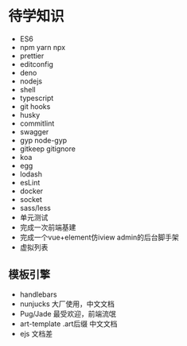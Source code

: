 # 待学知识

- ES6
- npm yarn npx
- prettier
- editconfig
- deno
- nodejs
- shell
- typescript
- git hooks
- husky
- commitlint
- swagger
- gyp node-gyp
- gitkeep gitignore
- koa
- egg
- lodash
- esLint
- docker
- socket
- sass/less
- 单元测试
- 完成一次前端基建
- 完成一个vue+element仿iview admin的后台脚手架
- 虚拟列表

## 模板引擎

- handlebars
- nunjucks 大厂使用，中文文档
- Pug/Jade 最受欢迎，前端流氓
- art-template .art后缀 中文文档
- ejs 文档差
